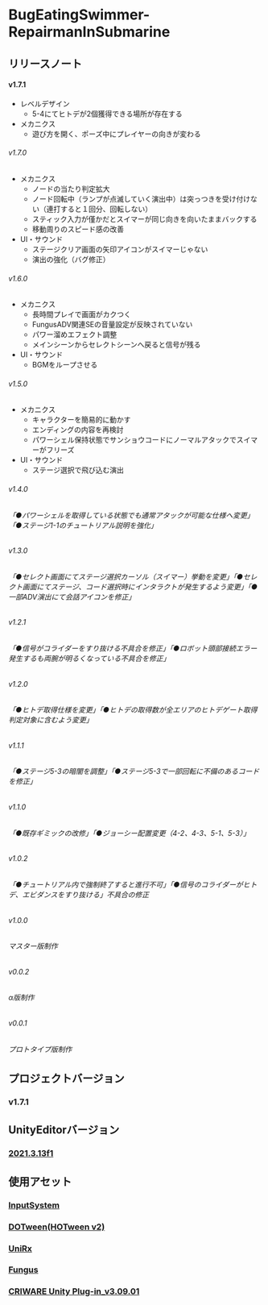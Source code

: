 # BugEatingSwimmer-RepairmanInSubmarine
## リリースノート
#### v1.7.1
* レベルデザイン
	* 5-4にてヒトデが2個獲得できる場所が存在する
* メカニクス
	* 遊び方を開く、ポーズ中にプレイヤーの向きが変わる
###### v1.7.0
* メカニクス 
	* ノードの当たり判定拡大
	* ノード回転中（ランプが点滅していく演出中）は突っつきを受け付けない（連打すると１回分、回転しない）
	* スティック入力が僅かだとスイマーが同じ向きを向いたままバックする
	* 移動周りのスピード感の改善
* UI・サウンド 
	* ステージクリア画面の矢印アイコンがスイマーじゃない
	* 演出の強化（バグ修正）
###### v1.6.0
* メカニクス
  * 長時間プレイで画面がカクつく
  * FungusADV関連SEの音量設定が反映されていない
  * パワー溜めエフェクト調整
  * メインシーンからセレクトシーンへ戻ると信号が残る
* UI・サウンド
  * BGMをループさせる
###### v1.5.0
* メカニクス
  * キャラクターを簡易的に動かす
  * エンディングの内容を再検討
  * パワーシェル保持状態でサンショウコードにノーマルアタックでスイマーがフリーズ
* UI・サウンド
  * ステージ選択で飛び込む演出
###### v1.4.0
###### 「●パワーシェルを取得している状態でも通常アタックが可能な仕様へ変更」「●ステージ1-1のチュートリアル説明を強化」
###### v1.3.0
###### 「●セレクト画面にてステージ選択カーソル（スイマー）挙動を変更」「●セレクト画面にてステージ、コード選択時にインタラクトが発生するよう変更」「●一部ADV演出にて会話アイコンを修正」
###### v1.2.1
###### 「●信号がコライダーをすり抜ける不具合を修正」「●ロボット頭部接続エラー発生するも両腕が明るくなっている不具合を修正」
###### v1.2.0
###### 「●ヒトデ取得仕様を変更」「●ヒトデの取得数が全エリアのヒトデゲート取得判定対象に含むよう変更」
###### v1.1.1
###### 「●ステージ5-3の暗闇を調整」「●ステージ5-3で一部回転に不備のあるコードを修正」
###### v1.1.0
###### 「●既存ギミックの改修」「●ジョーシー配置変更（4-2、4-3、5-1、5-3）」
###### v1.0.2
###### 「●チュートリアル内で強制終了すると進行不可」「●信号のコライダーがヒトデ、エビダンスをすり抜ける」不具合の修正
###### v1.0.0
###### マスター版制作
###### v0.0.2
###### α版制作
###### v0.0.1
###### プロトタイプ版制作
## プロジェクトバージョン
### v1.7.1
## UnityEditorバージョン
### [2021.3.13f1](https://unity.com/releases/editor/whats-new/2021.3.13)
## 使用アセット
### [InputSystem](https://forpro.unity3d.jp/unity_pro_tips/2021/05/20/1957/)
### [DOTween(HOTween v2)](https://assetstore.unity.com/packages/tools/animation/dotween-hotween-v2-27676)
### [UniRx](https://kingmo.jp/kumonos/unirx-unitask-upm-import/)
### [Fungus](https://github.com/snozbot/fungus/tree/master)
### [CRIWARE Unity Plug-in_v3.09.01](https://game.criware.jp/products/adx-le/#ledl)
